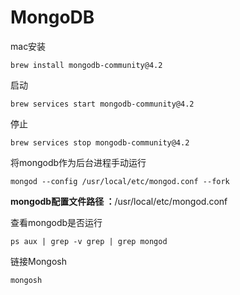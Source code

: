 # MongoDB
mac安装
```shell
brew install mongodb-community@4.2
```

启动
```shell
brew services start mongodb-community@4.2
```
停止
```shell
brew services stop mongodb-community@4.2
```
将mongodb作为后台进程手动运行
```shell
mongod --config /usr/local/etc/mongod.conf --fork
```
**mongodb配置文件路径 ：**/usr/local/etc/mongod.conf

查看mongodb是否运行
```shell
ps aux | grep -v grep | grep mongod
```

链接Mongosh 
```shell
mongosh
```
